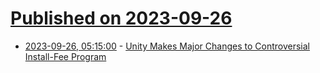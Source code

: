 # [Published on 2023-09-26](index.md)

* [2023-09-26, 05:15:00](https://soylentnews.org/article.pl?sid=23/09/25/2342233&from=rss) - [Unity Makes Major Changes to Controversial Install-Fee Program](https://soylentnews.org/article.pl?sid=23/09/25/2342233&from=rss)
